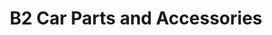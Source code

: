 ---
title: "B2 Car Parts and Accessories"
url: /taytay/b2-car-parts-and-accessories/
shop: car repair
---